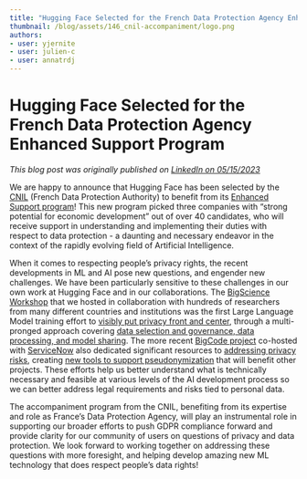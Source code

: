```yaml
---
title: "Hugging Face Selected for the French Data Protection Agency Enhanced Support Program"
thumbnail: /blog/assets/146_cnil-accompaniment/logo.png
authors:
- user: yjernite
- user: julien-c
- user: annatrdj
---
```


<h1> Hugging Face Selected for the French Data Protection Agency Enhanced Support Program</h1> 

<!-- {blog_metadata} -->
<!-- {authors} -->

*This blog post was originally published on [LinkedIn on 05/15/2023](https://www.linkedin.com/pulse/accompagnement-renforc%25C3%25A9-de-la-cnil-et-protection-des-donn%25C3%25A9es/)*

We are happy to announce that Hugging Face has been selected by the [CNIL](https://www.cnil.fr/en/home) (French Data Protection Authority) to benefit from its [Enhanced Support program](https://www.cnil.fr/en/enhanced-support-cnil-selects-3-digital-companies-strong-potential)!
This new program picked three companies with “strong potential for economic development” out of over 40 candidates, who will receive support in understanding and implementing their duties with respect to data protection - 
a daunting and necessary endeavor in the context of the rapidly evolving field of Artificial Intelligence.

When it comes to respecting people’s privacy rights, the recent developments in ML and AI pose new questions, and engender new challenges.
We have been particularly sensitive to these challenges in our own work at Hugging Face and in our collaborations.
The [BigScience Workshop](https://huggingface.co/bigscience) that we hosted in collaboration with hundreds of researchers from many different countries and institutions
was the first Large Language Model training effort to [visibly put privacy front and center](https://linc.cnil.fr/fr/bigscience-il-faut-promouvoir-linnovation-ouverte-et-bienveillante-pour-mettre-le-respect-de-la-vie),
through a multi-pronged approach covering [data selection and governance, data processing, and model sharing](https://montrealethics.ai/category/columns/social-context-in-llm-research/).
The more recent [BigCode project](https://huggingface.co/bigcode) co-hosted with [ServiceNow](https://huggingface.co/ServiceNow) also dedicated significant resources to [addressing privacy risks](https://huggingface.co/datasets/bigcode/governance-card#social-impact-dimensions-and-considerations),
creating [new tools to support pseudonymization](https://huggingface.co/bigcode/starpii) that will benefit other projects.
These efforts help us better understand what is technically necessary and feasible at various levels of the AI development process so we can better address legal requirements and risks tied to personal data.

The accompaniment program from the CNIL, benefiting from its expertise and role as France’s Data Protection Agency,
will play an instrumental role in supporting our broader efforts to push GDPR compliance forward and provide clarity for our community of users on questions of privacy and data protection.
We look forward to working together on addressing these questions with more foresight, and helping develop amazing new ML technology that does respect people’s data rights!

